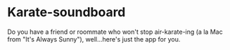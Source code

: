 # Karate-soundboard

Do you have a friend or roommate who won't stop air-karate-ing (a la Mac from "It's Always Sunny"), well...here's just the app for you.
